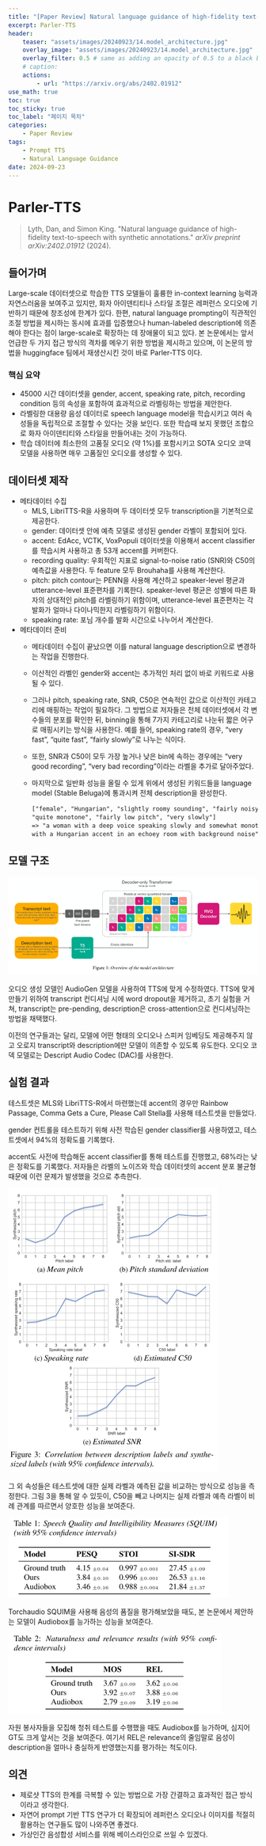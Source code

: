 ```yaml
---
title: "[Paper Review] Natural language guidance of high-fidelity text-to-speech with synthetic annotations"
excerpt: Parler-TTS
header:
    teaser: "assets/images/20240923/14.model_architecture.jpg"
    overlay_image: "assets/images/20240923/14.model_architecture.jpg"
    overlay_filter: 0.5 # same as adding an opacity of 0.5 to a black background
    # caption: 
    actions:
        - url: "https://arxiv.org/abs/2402.01912"
use_math: true
toc: true
toc_sticky: true
toc_label: "페이지 목차"
categories: 
    - Paper Review
tags: 
    - Prompt TTS
    - Natural Language Guidance
date: 2024-09-23
---
```


# Parler-TTS

> Lyth, Dan, and Simon King. "Natural language guidance of high-fidelity text-to-speech with synthetic annotations." *arXiv preprint arXiv:2402.01912* (2024).
> 

## 들어가며

Large-scale 데이터셋으로 학습한 TTS 모델들이 훌륭한 in-context learning 능력과 자연스러움을 보여주고 있지만, 화자 아이덴티티나 스타일 조절은 레퍼런스 오디오에 기반하기 때문에 창조성에 한계가 있다. 한편, natural language prompting이 직관적인 조절 방법을 제시하는 동시에 효과를 입증했으나 human-labeled description에 의존해야 한다는 점이 large-scale로 확장하는 데 장애물이 되고 있다. 본 논문에서는 앞서 언급한 두 가지 접근 방식의 격차를 메우기 위한 방법을 제시하고 있으며, 이 논문의 방법을 huggingface 팀에서 재생산시킨 것이 바로 Parler-TTS 이다.

### 핵심 요약

- 45000 시간 데이터셋을 gender, accent, speaking rate, pitch, recording condition 등의 속성을 포함하여 효과적으로 라벨링하는 방법을 제안한다.
- 라벨링한 대용량 음성 데이터로 speech language model을 학습시키고 여러 속성들을 독립적으로 조절할 수 있다는 것을 보인다. 또한 학습때 보지 못했던 조합으로 화자 아이덴티티와 스타일을 만들어내는 것이 가능하다.
- 학습 데이터에 최소한의 고품질 오디오 (약 1%)를 포함시키고 SOTA 오디오 코덱 모델을 사용하면 매우 고품질인 오디오를 생성할 수 있다.

## 데이터셋 제작

- 메타데이터 수집
    - MLS, LibriTTS-R을 사용하며 두 데이터셋 모두 transcription을 기본적으로 제공한다.
    - gender: 데이터셋 안에 예측 모델로 생성된 gender 라벨이 포함되어 있다.
    - accent: EdAcc, VCTK, VoxPopuli 데이터셋을 이용해서 accent classifier를 학습시켜 사용하고 총 53개 accent를 커버한다.
    - recording quality: 우회적인 지표로 signal-to-noise ratio (SNR)와 C50의 예측값을 사용한다. 두  feature 모두 Brouhaha를 사용해 계산한다.
    - pitch: pitch contour는 PENN을 사용해 계산하고 speaker-level 평균과 utterance-level 표준편차를 기록한다. speaker-level 평균은 성별에 따른 화자의 상대적인 pitch를 라벨링하기 위함이며, utterance-level 표준편차는 각 발화가 얼마나 다이나믹한지 라벨링하기 위함이다.
    - speaking rate: 포님 개수를 발화 시간으로 나누어서 계산한다.
- 메타데이터 준비
    - 메타데이터 수집이 끝났으면 이를 natural language description으로 변경하는 작업을 진행한다.
    - 이산적인 라벨인 gender와 accent는 추가적인 처리 없이 바로 키워드로 사용될 수 있다.
    - 그러나 pitch, speaking rate, SNR, C50은 연속적인 값으로 이산적인 카테고리에 매핑하는 작업이 필요하다. 그 방법으로 저자들은 전체 데이터셋에서 각 변수들의 분포를 확인한 뒤, binning을 통해 7가지 카테고리로 나눈뒤 짧은 어구로 매핑시키는 방식을 사용한다. 예를 들어, speaking rate의 경우, “very fast”, “quite fast”, “fairly slowly”로 나누는 식이다.
    - 또한, SNR과 C50이 모두 가장 높거나 낮은 bin에 속하는 경우에는 “very good recording”, “very bad recording”이라는 라벨을 추가로 달아주었다.
    - 마지막으로 일반화 성능을 올릴 수 있게 위에서 생성된 키워드들을 language model (Stable Beluga)에 통과시켜 전체 description을 완성한다.
        
        ```markdown
        ["female", "Hungarian", "slightly roomy sounding", "fairly noisy", 
        "quite monotone", "fairly low pitch", "very slowly"]
        => "a woman with a deep voice speaking slowly and somewhat monotonously 
        with a Hungarian accent in an echoey room with background noise"
        ```
        

## 모델 구조

![model architecture](/assets/images/20240923/14.model_architecture.jpg)

오디오 생성 모델인 AudioGen 모델을 사용하여 TTS에 맞게 수정하였다. TTS에 맞게 만들기 위하여 transcript 컨디셔닝 시에 word dropout을 제거하고, 초기 실험을 거쳐, transcript는 pre-pending, description은 cross-attention으로 컨디셔닝하는 방법을 채택했다. 

이전의 연구들과는 달리, 모델에 어떤 형태의 오디오나 스피커 임베딩도 제공해주지 않고 오로지 transcript와 description에만 모델이 의존할 수 있도록 유도한다. 오디오 코덱 모델로는 Descript Audio Codec (DAC)를 사용한다.

## 실험 결과

테스트셋은 MLS와 LibriTTS-R에서 마련했는데 accent의 경우만 Rainbow Passage, Comma Gets a Cure, Please Call Stella를 사용해 테스트셋을 만들었다.

gender 컨트롤을 테스트하기 위해 사전 학습된 gender classifier를 사용하였고, 테스트셋에서 94%의 정확도를 기록했다.

accent도 사전에 학습해둔 accent classifier를 통해 테스트를 진행했고, 68%라는 낮은 정확도를 기록했다. 저자들은 라벨의 노이즈와 학습 데이터셋의 accent 분포 불균형 때문에 이런 문제가 발생했을 것으로 추측한다.

![correlation](/assets/images/20240923/15.corr_true_synth.jpg)

그 외 속성들은 테스트셋에 대한 실제 라벨과 예측된 값을 비교하는 방식으로 성능을 측정한다. 그림 3을 통해 알 수 있듯이, C50을 빼고 나머지는 실제 라벨과 예측 라벨이 비례 관계를 따르면서 양호한 성능을 보여준다.

![squim](/assets/images/20240923/16.squim.jpg)

Torchaudio SQUIM을 사용해 음성의 품질을 평가해보았을 때도, 본 논문에서 제안하는 모델이 Audiobox를 능가하는 성능을 보여준다.

![human evaluation](/assets/images/20240923/17.human_eval.jpg)

자원 봉사자들을 모집해 청취 테스트를 수행했을 때도 Audiobox를 능가하며, 심지어 GT도 크게 앞서는 것을 보여준다. 여기서 REL은 relevance의 줄임말로 음성이 description을 얼마나 충실하게 반영했는지를 평가하는 척도이다.

## 의견

- 제로샷 TTS의 한계를 극복할 수 있는 방법으로 가장 간결하고 효과적인 접근 방식이라고 생각한다.
- 자연어 prompt 기반 TTS 연구가 더 확장되어 레퍼런스 오디오나 이미지를 적절히 활용하는 연구들도 많이 나와주면 좋겠다.
- 가상인간 음성합성 서비스를 위해 베이스라인으로 쓰일 수 있겠다.